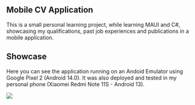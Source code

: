## Mobile CV Application
This is a small personal learning project, while learning MAUI and C#, showcasing my qualifications, past job experiences and publications in a mobile application.  

## Showcase
Here you can see the application running on an Andoid Emulator using Google Pixel 2 (Android 14.0).
It was also deployed and tested in my personal phone (Xiaomei Redmi Note 11S - Android 13).

![](https://github.com/LeoSarog/CVMobileApp/blob/main/Showcase.gif)
